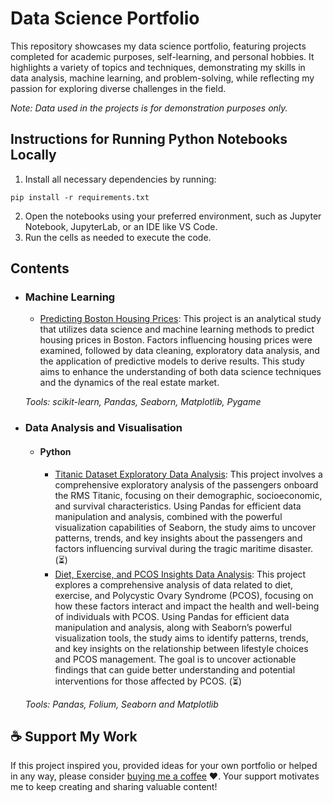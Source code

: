 # Data Science Portfolio
This repository showcases my data science portfolio, featuring projects completed for academic purposes, self-learning, and personal hobbies. It highlights a variety of topics and techniques, demonstrating my skills in data analysis, machine learning, and problem-solving, while reflecting my passion for exploring diverse challenges in the field.

_Note: Data used in the projects is for demonstration purposes only._

## Instructions for Running Python Notebooks Locally
1.	Install all necessary dependencies by running:
```
pip install -r requirements.txt
```
2.	Open the notebooks using your preferred environment, such as Jupyter Notebook, JupyterLab, or an IDE like VS Code.
3.	Run the cells as needed to execute the code.

## Contents
- ### Machine Learning
    - [Predicting Boston Housing Prices](https://github.com/TerekliTahaBerk/data-science-portfolio/blob/main/Predicting%20Boston%20Housing%20Prices/Predicting_Boston_Housing_Prices.ipynb): This project is an analytical study that utilizes data science and machine learning methods to predict housing prices in Boston. Factors influencing housing prices were examined, followed by data cleaning, exploratory data analysis, and the application of predictive models to derive results. This study aims to enhance the understanding of both data science techniques and the dynamics of the real estate market.

    _Tools: scikit-learn, Pandas, Seaborn, Matplotlib, Pygame_

- ### Data Analysis and Visualisation
    - #### Python 
        - [Titanic Dataset Exploratory Data Analysis](https://github.com/TerekliTahaBerk/data-science-portfolio/blob/main/Titanic%20Dataset%20Exploratory%20Data%20Analysis/Titanic_Dataset_Exploratory_Data_Analysis.ipynb): This project involves a comprehensive exploratory analysis of the passengers onboard the RMS Titanic, focusing on their demographic, socioeconomic, and survival characteristics. Using Pandas for efficient data manipulation and analysis, combined with the powerful visualization capabilities of Seaborn, the study aims to uncover patterns, trends, and key insights about the passengers and factors influencing survival during the tragic maritime disaster. (⏳)
        - [Diet, Exercise, and PCOS Insights Data Analysis](https://github.com/TerekliTahaBerk/data-science-portfolio/blob/main/Diet%2C%20Exercise%2C%20and%20PCOS%20Insights%20Data%20Analysis/Diet%2C_Exercise%2C_and_PCOS_Insights_Data_Analysis.ipynb): This project explores a comprehensive analysis of data related to diet, exercise, and Polycystic Ovary Syndrome (PCOS), focusing on how these factors interact and impact the health and well-being of individuals with PCOS. Using Pandas for efficient data manipulation and analysis, along with Seaborn’s powerful visualization tools, the study aims to identify patterns, trends, and key insights on the relationship between lifestyle choices and PCOS management. The goal is to uncover actionable findings that can guide better understanding and potential interventions for those affected by PCOS. (⏳)
 
    _Tools: Pandas, Folium, Seaborn and Matplotlib_     

## ☕️ Support My Work
If this project inspired you, provided ideas for your own portfolio or helped in any way, please consider [buying me a coffee](https://www.buymeacoffee.com/tahaberkterekli) ❤️. Your support motivates me to keep creating and sharing valuable content! 

